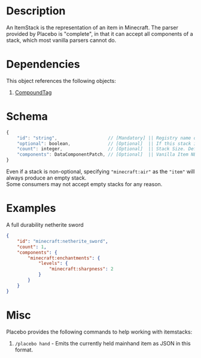 # Description
An ItemStack is the representation of an item in Minecraft. The parser provided by Placebo is "complete", in that it
can accept all components of a stack, which most vanilla parsers cannot do.

# Dependencies
This object references the following objects:
1. [CompoundTag](./CompoundTag.md)

# Schema
```js
{
    "id": "string",                   // [Mandatory] || Registry name of the item to load.
    "optional": boolean,              // [Optional]  || If this stack is optional, and will produce an empty stack instead of throwing an error when the item is not found. Default value = false.
    "count": integer,                 // [Optional]  || Stack Size. Default value = 1.
    "components": DataComponentPatch, // [Optional]  || Vanilla Item NBT. Default value = empty NBT.
}
```

Even if a stack is non-optional, specifying `"minecraft:air"` as the `"item"` will always produce an empty stack.  
Some consumers may not accept empty stacks for any reason.

# Examples
A full durability netherite sword
```json
{
    "id": "minecraft:netherite_sword",
    "count": 1,
    "components": {
        "minecraft:enchantments": {
            "levels": {
                "minecraft:sharpness": 2
            }
        }
    }
}
```

# Misc
Placebo provides the following commands to help working with itemstacks:
1. `/placebo hand` - Emits the currently held mainhand item as JSON in this format.